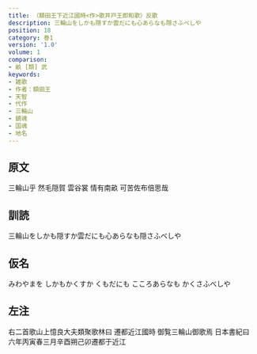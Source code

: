 ```yaml
---
title: （額田王下近江國時<作>歌井戸王即和歌）反歌
description: 三輪山をしかも隠すか雲だにも心あらなも隠さふべしや
position: 18
category: 巻1
version: '1.0'
volume: 1
comparison:
- 畝 [類] 武
keywords:
- 雑歌
- 作者：額田王
- 天智
- 代作
- 三輪山
- 鎮魂
- 国魂
- 地名
---
```


## 原文

三輪山乎 然毛隠賀 雲谷裳 情有南畝 可苦佐布倍思哉

## 訓読

三輪山をしかも隠すか雲だにも心あらなも隠さふべしや

## 仮名

みわやまを しかもかくすか くもだにも こころあらなも かくさふべしや

## 左注

右二首歌山上憶良大夫類聚歌林曰 遷都近江國時 御覧三輪山御歌焉 日本書紀曰 六年丙寅春三月辛酉朔己卯遷都于近江
